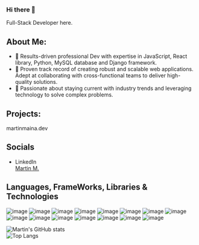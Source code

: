 ### Hi there 👋

Full-Stack Developer here.

## About Me:
- 🔭 Results-driven professional Dev with expertise in JavaScript, React library, Python, MySQL database and Django framework.
- 🔭 Proven track record of creating robust and scalable web applications. Adept at collaborating with cross-functional teams to deliver high-quality solutions. 
- 🌱 Passionate about staying current with industry trends and leveraging technology to solve complex problems.


## Projects:
martinmaina.dev
## Socials
- LinkedIn <div class="badge-base LI-profile-badge" data-locale="en_US" data-size="medium" data-theme="dark" data-type="HORIZONTAL" data-vanity="mainamartin" data-version="v1"><a class="badge-base__link LI-simple-link" href="https://ke.linkedin.com/in/mainamartin?trk=profile-badge">Martin M.</a></div>
              



## Languages, FrameWorks, Libraries & Technologies
![image](https://img.shields.io/badge/-ReactJs-61DAFB?logo=react&logoColor=white&style=plastic)
![image](https://img.shields.io/badge/-Javascript-ffbfqlite3-db00?logo=JavaScript&logoColor=white&style=plastic)
![image](https://img.shields.io/badge/-Vscode-0080ff?logo=VisualStudioCode&logoColor=white&style=plastic)
![image](https://img.shields.io/badge/-PyCharm-bfee90?logo=PyCharm&logoColor=white&style=plastic)
![image](https://img.shields.io/badge/-Python-00cc00?logo=Python&logoColor=white&style=plastic)
![image](https://img.shields.io/badge/-DJANGO-681a1a?logo=DJANGO&logoColor=white&style=plastic)
![image](https://img.shields.io/badge/-Flask-ff8000?logo=Flask&logoColor=white&style=plastic)
![image](https://img.shields.io/badge/-MySQL-1798f2?logo=MySQL&logoColor=white&style=plastic)
![image](https://img.shields.io/badge/-Pytest-1798f2?logo=PYTEST&logoColor=white&style=plastic)
![image](https://img.shields.io/badge/-HTML5-fb8261?logo=HTML5&logoColor=white&style=plastic)
![image](https://img.shields.io/badge/-CSS3-16c9f9?logo=CSS&logoColor=white&style=plastic)
![image](https://img.shields.io/badge/-Figma-400080?logo=figma&logoColor=white&style=plastic)
![image](https://img.shields.io/badge/-Node.Js-2be343?logo=node.js&logoColor=white&style=plastic)
![image](https://img.shields.io/badge/-Postman-ff8000?logo=postman&logoColor=white&style=plastic)
![image](https://img.shields.io/badge/-npm-071016?logo=npm&logoColor=white&style=plastic)


![Martin's GitHub stats](https://github-readme-stats.vercel.app/api?username=TintinSDev&theme=transparent&dark_icons=true)              
![Top Langs](https://github-readme-stats.vercel.app/api/top-langs/?username=TintinSDev&layout=compact)




 










